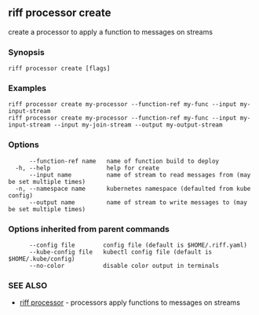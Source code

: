 ## riff processor create

create a processor to apply a function to messages on streams

### Synopsis


<todo>


```
riff processor create [flags]
```

### Examples

```
riff processor create my-processor --function-ref my-func --input my-input-stream
riff processor create my-processor --function-ref my-func --input my-input-stream --input my-join-stream --output my-output-stream
```

### Options

```
      --function-ref name   name of function build to deploy
  -h, --help                help for create
      --input name          name of stream to read messages from (may be set multiple times)
  -n, --namespace name      kubernetes namespace (defaulted from kube config)
      --output name         name of stream to write messages to (may be set multiple times)
```

### Options inherited from parent commands

```
      --config file        config file (default is $HOME/.riff.yaml)
      --kube-config file   kubectl config file (default is $HOME/.kube/config)
      --no-color           disable color output in terminals
```

### SEE ALSO

* [riff processor](riff_processor.md)	 - processors apply functions to messages on streams


